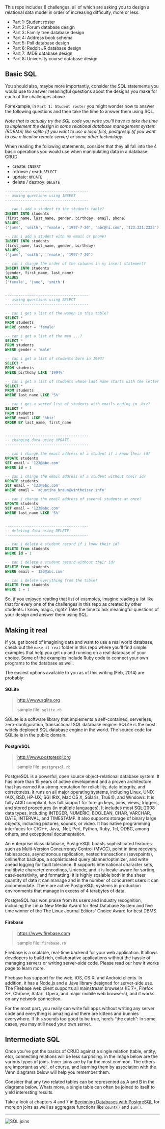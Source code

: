 This repo includes 8 challenges, all of which are asking you to design a relational data model in order of increasing difficulty, more or less.

- Part 1: Student roster
- Part 2: Forum database design
- Part 3: Family tree database design
- Part 4: Address book schema
- Part 5: Poll database design
- Part 6: Reddit JR database design
- Part 7: IMDB database design
- Part 8: University course database design

## Basic SQL

You should also, maybe more importantly, consider the SQL statements you would use to answer meaningful questions about the designs you make for each of the challenges above.

For example, in `Part 1: Student roster` you might wonder how to answer the following questions and then take the time to answer them using SQL.

*Note that to actually try the SQL code you write you'll have to take the time to implement the design in some relational database management system (RDBMS) like sqlite (if you want to use a local file), postgresql (if you want to use a local or remote server) or some other technology.*

When reading the following statements, consider that they all fall into the 4 basic operations you would use when manipulating data in a database: CRUD

- create: `INSERT`
- retrieve / read: `SELECT`
- update: `UPDATE`
- delete / destroy: `DELETE`


```sql
--------------------------------------
-- asking questions using INSERT
--------------------------------------

-- can i add a student to the students table?
INSERT INTO students
(first_name, last_name, gender, birthday, email, phone)
VALUES
('jane', 'smith', 'female', '1997-7-20', 'abc@hi.com', '123.321.2323')

-- can i add a student with no email or phone?
INSERT INTO students
(first_name, last_name, gender, birthday)
VALUES
('jane', 'smith', 'female', '1997-7-20')

-- can i change the order of the columns in my insert statement?
INSERT INTO students
(gender, first_name, last_name)
VALUES
('female', 'jane', 'smith')


--------------------------------------
-- asking questions using SELECT
--------------------------------------

-- can i get a list of the women in this table?
SELECT *
FROM students
WHERE gender = 'female'

-- can i get a list of the men ...?
SELECT *
FROM students
WHERE gender = 'male'

-- can i get a list of students born in 1994?
SELECT *
FROM students
WHERE birthday LIKE '1994%'

-- can i get a list of students whose last name starts with the letter 'S'?
SELECT *
FROM students
WHERE last_name LIKE 'S%'

-- can i get a sorted list of students with emails ending in .biz?
SELECT *
FROM students
WHERE email LIKE '%biz'
ORDER BY last_name, first_name


--------------------------------------
-- changing data using UPDATE
--------------------------------------

-- can i change the email address of a student if i know their id?
UPDATE students
SET email = '123@abc.com'
WHERE id = 1

-- can i change the email address of a student without their id?
UPDATE students
SET email = '123@abc.com'
WHERE email = 'agustina_braun@wintheiser.info'

-- can i change the email address of several students at once?
UPDATE students
SET email = '123@abc.com'
WHERE last_name LIKE 'S%'


--------------------------------------
-- deleting data using DELETE
--------------------------------------

-- can i delete a student record if i know their id?
DELETE from students
WHERE id = 1

-- can i delete a student record without their id?
DELETE from students
WHERE email = '123@abc.com'

-- can i delete everything from the table?
DELETE from students
WHERE 1 = 1

```

So, if you enjoyed reading that list of examples, imagine reading a list like that for every one of the challenges in this repo as created by other students.  I know, magic, right?  Take the time to ask meaningful questions of your design and answer them using SQL.

## Making it real

If you get bored of imagining data and want to use a real world database, check out the `make it real` folder in this repo where you'll find simple examples that help you get up and running on a real database of your choice.  Some of the examples include Ruby code to connect your own programs to the database as well.

The easiest options available to you as of this writing (Feb, 2014) are probably:


#### SQLite

> http://www.sqlite.org
>
> sample file: `sqlite.rb`

SQLite is a software library that implements a self-contained, serverless, zero-configuration, transactional SQL database engine. SQLite is the most widely deployed SQL database engine in the world. The source code for SQLite is in the public domain.


#### PostgreSQL

> http://www.postgresql.org
>
> sample file: `postgresql.rb`

PostgreSQL is a powerful, open source object-relational database system. It has more than 15 years of active development and a proven architecture that has earned it a strong reputation for reliability, data integrity, and correctness. It runs on all major operating systems, including Linux, UNIX (AIX, BSD, HP-UX, SGI IRIX, Mac OS X, Solaris, Tru64), and Windows. It is fully ACID compliant, has full support for foreign keys, joins, views, triggers, and stored procedures (in multiple languages). It includes most SQL:2008 data types, including INTEGER, NUMERIC, BOOLEAN, CHAR, VARCHAR, DATE, INTERVAL, and TIMESTAMP. It also supports storage of binary large objects, including pictures, sounds, or video. It has native programming interfaces for C/C++, Java, .Net, Perl, Python, Ruby, Tcl, ODBC, among others, and exceptional documentation.

An enterprise class database, PostgreSQL boasts sophisticated features such as Multi-Version Concurrency Control (MVCC), point in time recovery, tablespaces, asynchronous replication, nested transactions (savepoints), online/hot backups, a sophisticated query planner/optimizer, and write ahead logging for fault tolerance. It supports international character sets, multibyte character encodings, Unicode, and it is locale-aware for sorting, case-sensitivity, and formatting. It is highly scalable both in the sheer quantity of data it can manage and in the number of concurrent users it can accommodate. There are active PostgreSQL systems in production environments that manage in excess of 4 terabytes of data.

PostgreSQL has won praise from its users and industry recognition, including the Linux New Media Award for Best Database System and five time winner of the The Linux Journal Editors' Choice Award for best DBMS.

#### Firebase

> https://www.firebase.com
>
> sample file: `firebase.rb`

Firebase is a scalable, real-time backend for your web application. It allows developers to build rich, collaborative applications without the hassle of managing servers or writing server-side code. Please read our how it works page to learn more.

Firebase has support for the web, iOS, OS X, and Android clients. In addition, it has a Node.js and a Java library designed for server-side use. The Firebase web client supports all mainstream browsers (IE 7+, Firefox 3+, Chrome, Safari, Opera, and major mobile web browsers), and it works on any network connection.

For the most part, you really can write full apps without writing any server code and everything is amazing and there are kittens and bunnies everywhere. If this sounds too good to be true, here’s “the catch”: In some cases, you may still need your own server.


## Intermediate SQL

Once you've got the basics of CRUD against a single relation (table, entity, etc), connecting relations will be less surprising.  in the image below are the various types of joins.  Inner joins are by far the most common.  The others are important as well, of course, and learning them by association with the Venn diagrams below will help you remember them.

Consider that any two related tables can be represented as A and B in the diagrams below. Whats more, a single table can often be joined to itself to yield interesting results.

Take a look at chapters 4 and 7 in [Beginning Databases with PostgreSQL](https://www.dropbox.com/s/w2jxyygvmre9te3/Beginning%20Databases%20With%20PostgreSQL.pdf) for more on joins as well as aggregate functions like `count()` and `sum()`.

---

![SQL joins](http://f.cl.ly/items/393r1B431Y432i0R2Z3E/sql_joins.jpg)



